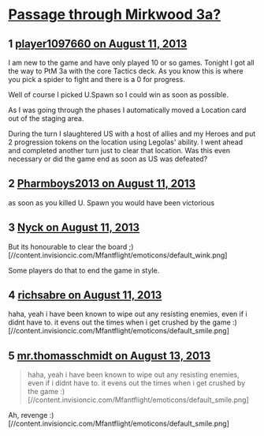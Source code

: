 # [Passage through Mirkwood 3a?](https://community.fantasyflightgames.com/topic/88226-passage-through-mirkwood-3a/)

## 1 [player1097660 on August 11, 2013](https://community.fantasyflightgames.com/topic/88226-passage-through-mirkwood-3a/?do=findComment&comment=836421)

I am new to the game and have only played 10 or so games. Tonight I got all the way to PtM 3a with the core Tactics deck. As you know this is where you pick a spider to fight and there is a 0 for progress.

Well of course I picked U.Spawn so I could win as soon as possible.

As I was going through the phases I automatically moved a Location card out of the staging area.

During the turn I slaughtered US with a host of allies and my Heroes and put 2 progression tokens on the location using Legolas' ability. I went ahead and completed another turn just to clear that location. Was this even necessary or did the game end as soon as US was defeated?

## 2 [Pharmboys2013 on August 11, 2013](https://community.fantasyflightgames.com/topic/88226-passage-through-mirkwood-3a/?do=findComment&comment=836518)

as soon as you killed U. Spawn you would have been victorious

## 3 [Nyck on August 11, 2013](https://community.fantasyflightgames.com/topic/88226-passage-through-mirkwood-3a/?do=findComment&comment=836651)

But its honourable to clear the board ;) [//content.invisioncic.com/Mfantflight/emoticons/default_wink.png]

Some players do that to end the game in style.

## 4 [richsabre on August 11, 2013](https://community.fantasyflightgames.com/topic/88226-passage-through-mirkwood-3a/?do=findComment&comment=836655)

haha, yeah i have been known to wipe out any resisting enemies, even if i didnt have to. it evens out the times when i get crushed by the game :) [//content.invisioncic.com/Mfantflight/emoticons/default_smile.png]

## 5 [mr.thomasschmidt on August 13, 2013](https://community.fantasyflightgames.com/topic/88226-passage-through-mirkwood-3a/?do=findComment&comment=838393)

> haha, yeah i have been known to wipe out any resisting enemies, even if i didnt have to. it evens out the times when i get crushed by the game :) [//content.invisioncic.com/Mfantflight/emoticons/default_smile.png]

Ah, revenge :) [//content.invisioncic.com/Mfantflight/emoticons/default_smile.png]

